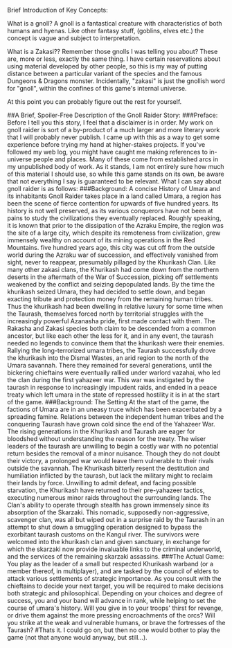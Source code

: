 Brief Introduction of Key Concepts:

What is a gnoll? 
A gnoll is a fantastical creature with characteristics of both humans and hyenas. Like other fantasy stuff, (goblins, elves etc.) the concept is vague and subject to interpretation. 

What is a Zakasi??
Remember those gnolls I was telling you about? These are, more or less, exactly the same thing. I have certain reservations about using material developed by other people, so this is my way of putting distance between a particular variant of the species and the famous Dungeons & Dragons monster. Incidentally, "zakasi" is just the gnollish word for "gnoll", within the confines of this game's internal universe.

At this point you can probably figure out the rest for yourself. 

##A Brief, Spoiler-Free Description of the Gnoll Raider Story:
###Preface:
	Before I tell you this story, I feel that a disclaimer is in order. My work on gnoll raider is sort of a by-product of a much larger and more literary work that I will probably never publish. I came up with this as a way to get some experience before trying my hand at higher-stakes projects. If you've followed my web log, you might have caught me making references to in-universe people and places. Many of these come from established arcs in my unpublished body of work. As it stands, I am not entirely sure how much of this material I should use, so while this game stands on its own, be aware that not everything I say is guaranteed to be relevant. What I can say about gnoll raider is as follows:
###Background: A concise History of Umara and its inhabitants
	Gnoll Raider takes place in a land called Umara, a region has been the scene of fierce contention for upwards of five hundred years. Its history is not well preserved, as its various conquerors have not been at pains to study the civilizations they eventually replaced. Roughly speaking, it is known that prior to the dissipation of the Azraku Empire, the region was the site of a large city, which despite its remoteness from civilization, grew immensely wealthy on account of its mining operations in the Red Mountains. five hundred years ago, this city was cut off from the outside world during the Azraku war of succession, and effectively vanished from sight, never to reappear, presumably pillaged by the Khurikash Clan. Like many other zakasi clans, the Khurikash had come down from the northern deserts in the aftermath of the War of Succession, picking off settlements weakened by the conflict and seizing depopulated lands. By the time the khurikash seized Umara, they had decided to settle down, and began exacting tribute and protection money from the remaining human tribes. Thus the khurikash had been dwelling in relative luxury for some time when the Taurash, themselves forced north by territorial struggles with the increasingly powerful Azanasha pride, first made contact with them. The Rakasha and Zakasi species both claim to be descended from a common ancestor, but like each other the less for it, and in any event, the taurash needed no legends to convince them that the khurikash were their enemies. Rallying the long-terrorized umara tribes, the Taurash successfully drove the khurikash into the Dismal Wastes, an arid region to the north of the Umara savannah. There they remained for several generations, until the bickering chieftains were eventually rallied under warlord vazahai, who led the clan during the first yahazeer war. This war was instigated by the taurash in response to increasingly impudent raids, and ended in a peace treaty which left umara in the state of repressed hostility it is in at the start of the game.
###Background: The Setting
	At the start of the game, the factions of Umara are in an uneasy truce which has been exacerbated by a spreading famine. Relations between the independent human tribes and the conquering Taurash have grown cold since the end of the Yahazeer War. The rising generations in the Khurikash and Taurash are eager for bloodshed without understanding the reason for the treaty. The wiser leaders of the taurash are unwilling to begin a costly war with no potential return besides the removal of a minor nuisance. Though they do not doubt their victory, a prolonged war would leave them vulnerable to their rivals outside the savannah. The Khurikash bitterly resent the destitution and humiliation inflicted by the taurash, but lack the military might to reclaim their lands by force. Unwilling to admit defeat, and facing possible starvation, the Khurikash have returned to their pre-yahazeer tactics, executing numerous minor raids throughout the surrounding lands. The Clan's ability to operate through stealth has grown immensely since its absorption of the Skarzaki. This nomadic, supposedly non-aggressive, scavenger clan, was all but wiped out in a surprise raid by the Taurash in an attempt to shut down a smuggling operation designed to bypass the exorbitant taurash customs on the Kangul river. The survivors were welcomed into the khurikash clan and given sanctuary, in exchange for which the skarzaki now provide invaluable links to the criminal underworld, and the services of the remaining skarzaki assassins.
###The Actual Game: You play as the leader of a small but respected Khurikash warband (or a member thereof, in multiplayer), and are tasked by the council of elders to attack various settlements of strategic importance. As you consult with the chieftains to decide your next target, you will be required to make decisions both strategic and philosophical. Depending on your choices and degree of success, you and your band will advance in rank, while helping to set the course of umara's history. Will you give in to your troops' thirst for revenge, or drive them against the more pressing encroachments of the orcs? Will you strike at the weak and vulnerable humans, or brave the fortresses of the Taurash?
#Thats it.
I could go on, but then no one would bother to play the game (not that anyone would anyway, but still...).
